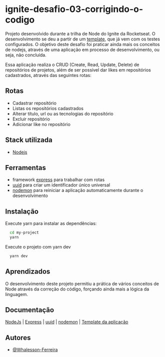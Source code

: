 
# ignite-desafio-03-corrigindo-o-codigo

Projeto desenvolvido durante a trilha de Node do Ignite da Rocketseat. O desenvolvimento se deu a partir de um [template](https://github.com/rocketseat-education/ignite-template-corrigindo-o-codigo), que já vem com os testes configurados. O objetivo deste desafio foi praticar ainda mais os conceitos de nodejs, através de uma aplicação em processo de desenvolvimento, ou seja, não concluída. 

Essa aplicação realiza o CRUD (Create, Read, Update, Delete) de repositórios de projetos, além de ser possível dar likes em repositórios cadastrados, através das seguintes rotas:

## Rotas

- Cadastrar repositório
- Listas os repositórios cadastrados
- Alterar título, url ou as tecnologias do repositório
- Excluir repositório
- Adicionar like no repositório

## Stack utilizada

- [Nodejs](https://nodejs.org/en/docs/)

## Ferramentas

- framework [express](https://expressjs.com/en/guide/routing.html) para trabalhar com rotas
- [uuid](https://github.com/uuidjs/uuid#readme) para criar um identificador único universal
- [nodemon](https://github.com/remy/nodemon#readme) para reiniciar a aplicação automaticamente durante o desenvolvimento

## Instalação

Execute yarn para instalar as dependências:

```bash
  cd my-project
  yarn
```

Execute o projeto com yarn dev

```bash
  yarn dev
```

## Aprendizados

O desenvolvimento deste projeto permitiu a prática de vários conceitos de Node através da correção do código, forçando ainda mais a lógica da linguagem.


## Documentação

[NodeJs](https://nodejs.org/en/docs/) |
[Express](https://expressjs.com/en/guide/routing.html) |
[uuid](https://github.com/uuidjs/uuid#readme) |
[nodemon](https://github.com/remy/nodemon#readme) |
[Template da aplicação](https://github.com/rocketseat-education/ignite-template-corrigindo-o-codigo)

## Autores

- [@Whalesson-Ferreira](https://github.com/Whalesson-Ferreira)
